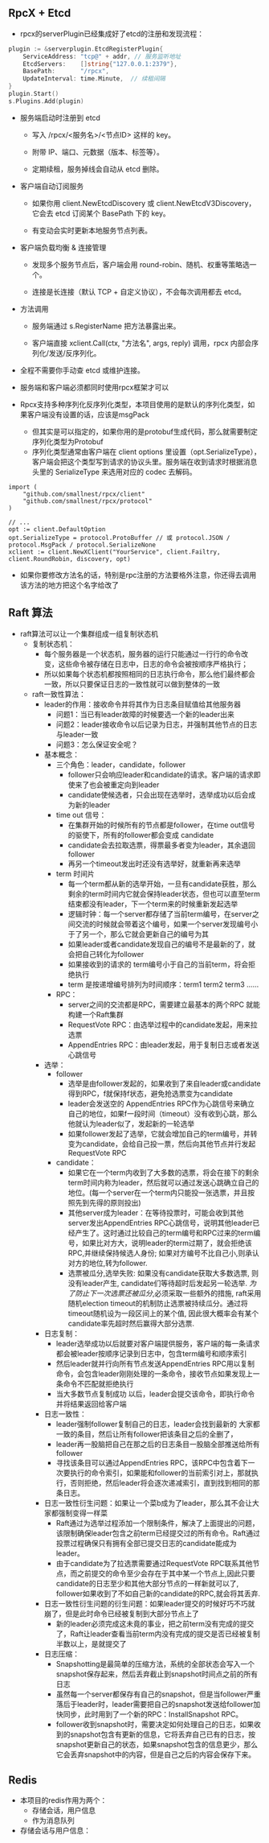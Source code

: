 ## RpcX + Etcd
+ rpcx的serverPlugin已经集成好了etcd的注册和发现流程：
``` go
plugin := &serverplugin.EtcdRegisterPlugin{
    ServiceAddress: "tcp@" + addr, // 服务监听地址
    EtcdServers:    []string{"127.0.0.1:2379"},
    BasePath:       "/rpcx",
    UpdateInterval: time.Minute,  // 续租间隔
}
plugin.Start()
s.Plugins.Add(plugin)

```
+ 服务端启动时注册到 etcd

  + 写入 /rpcx/<服务名>/<节点ID> 这样的 key。
  + 附带 IP、端口、元数据（版本、标签等）。

  + 定期续租，服务掉线会自动从 etcd 删除。

+ 客户端自动订阅服务

  + 如果你用 client.NewEtcdDiscovery 或 client.NewEtcdV3Discovery，它会去 etcd 订阅某个 BasePath 下的 key。

  + 有变动会实时更新本地服务节点列表。

+ 客户端负载均衡 & 连接管理

  + 发现多个服务节点后，客户端会用 round-robin、随机、权重等策略选一个。

  + 连接是长连接（默认 TCP + 自定义协议），不会每次调用都去 etcd。

+ 方法调用

  + 服务端通过 s.RegisterName 把方法暴露出来。

  + 客户端直接 xclient.Call(ctx, "方法名", args, reply) 调用，rpcx 内部会序列化/发送/反序列化。

+ 全程不需要你手动查 etcd 或维护连接。
+ 服务端和客户端必须都同时使用rpcx框架才可以
+ Rpcx支持多种序列化反序列化类型，本项目使用的是默认的序列化类型，如果客户端没有设置的话，应该是msgPack
  + 但其实是可以指定的，如果你用的是protobuf生成代码，那么就需要制定序列化类型为Protobuf
  + 序列化类型通常由客户端在 client options 里设置（opt.SerializeType），客户端会把这个类型写到请求的协议头里。服务端在收到请求时根据消息头里的 SerializeType 来选用对应的 codec 去解码。
```
import (
    "github.com/smallnest/rpcx/client"
    "github.com/smallnest/rpcx/protocol"
)

// ...
opt := client.DefaultOption
opt.SerializeType = protocol.ProtoBuffer // 或 protocol.JSON / protocol.MsgPack / protocol.SerializeNone
xclient := client.NewXClient("YourService", client.Failtry, client.RoundRobin, discovery, opt)
```
+ 如果你要修改方法名的话，特别是rpc注册的方法要格外注意，你还得去调用该方法的地方把这个名字给改了


## Raft 算法
+ raft算法可以让一个集群组成一组复制状态机
  + 复制状态机：
    + 每个服务器是一个状态机，服务器的运行只能通过一行行的命令改变，这些命令被存储在日志中，日志的命令会被按顺序严格执行；
    + 所以如果每个状态机都按照相同的日志执行命令，那么他们最终都会一致，所以只要保证日志的一致性就可以做到整体的一致
  + raft一致性算法：
    + leader的作用：接收命令并将其作为日志条目赋值给其他服务器
      + 问题1：当已有leader故障的时候要选一个新的leader出来
      + 问题2：leader接收命令以后记录为日志，并强制其他节点的日志与leader一致
      + 问题3：怎么保证安全呢？
    + 基本概念：
      + 三个角色：leader，candidate，follower
        + follower只会响应leader和candidate的请求。客户端的请求即使来了也会被重定向到leader
        + candidate使候选者，只会出现在选举时，选举成功以后会成为新的leader
      + time out 信号：
        + 在集群开始的时候所有的节点都是follower，在time out信号的驱使下，所有的follower都会变成 candidate
        + candidate会去拉取选票，得票最多者变为leader，其余退回follower
        + 再另一个timeout发出时还没有选举好，就重新再来选举
      + term 时间片
        + 每一个term都从新的选举开始，一旦有candidate获胜，那么剩余的term时间内它就会保持leader状态，但也可以直至term结束都没有leader，下一个term来的时候重新发起选举
        + 逻辑时钟：每一个server都存储了当前term编号，在server之间交流的时候就会带着这个编号，如果一个server发现编号小于了另一个，那么它就会更新自己的编号为其
        + 如果leader或者candidate发现自己的编号不是最新的了，就会把自己转化为follower
        + 如果接收到的请求的 term编号小于自己的当前term，将会拒绝执行
        + term 是按递增编号排列为时间顺序：term1 term2 term3 ……
      + RPC：
        + server之间的交流都是RPC，需要建立最基本的两个RPC 就能构建一个Raft集群
        + RequestVote RPC：由选举过程中的candidate发起，用来拉选票
        + AppendEntries RPC：由leader发起，用于复制日志或者发送心跳信号
    + 选举：
      + follower
        + 选举是由follower发起的，如果收到了来自leader或candidate得到RPC，f就保持f状态，避免抢选票变为candidate
        + leader会发送空的 AppendEntries RPC作为心跳信号来确立自己的地位，如果f一段时间（timeout）没有收到心跳，那么他就认为leader似了，发起新的一轮选举
        + 如果follower发起了选举，它就会增加自己的term编号，并转变为candidate，会给自己投一票，然后向其他节点并行发起RequestVote RPC
      + candidate：
        + 如果它在一个term内收到了大多数的选票，将会在接下的剩余term时间内称为leader，然后就可以通过发送心跳确立自己的地位。(每一个server在一个term内只能投一张选票，并且按照先到先得的原则投出)
        + 其他server成为leader：在等待投票时，可能会收到其他server发出AppendEntries RPC心跳信号，说明其他leader已经产生了。这时通过比较自己的term编号和RPC过来的term编号，如果比对方大，说明leader的term过期了，就会拒绝该RPC,并继续保持候选人身份; 如果对方编号不比自己小,则承认对方的地位,转为follower.
        + 选票被瓜分,选举失败: 如果没有candidate获取大多数选票, 则没有leader产生, candidate们等待超时后发起另一轮选举. *为了防止下一次选票还被瓜分*,必须采取一些额外的措施, raft采用随机election timeout的机制防止选票被持续瓜分。通过将timeout随机设为一段区间上的某个值, 因此很大概率会有某个candidate率先超时然后赢得大部分选票.
    + 日志复制：
      + leader选举成功以后就要对客户端提供服务，客户端的每一条请求都会被leader按顺序记录到日志中，包含term编号和顺序索引
      + 然后leader就并行向所有节点发送AppendEntries RPC用以复制命令，会包含leader刚刚处理的一条命令，接收节点如果发现上一条命令不匹配就拒绝执行
      + 当大多数节点复制成功 以后，leader会提交该命令，即执行命令并将结果返回给客户端
    + 日志一致性：
      + leader强制follower复制自己的日志，leader会找到最新的 大家都一致的条目，然后让所有follower把该条目之后的全删了，
      + leader再一股脑把自己在那之后的日志条目一股脑全部推送给所有follower
      + 寻找该条目可以通过AppendEntries RPC，该RPC中包含着下一次要执行的命令索引，如果能和follower的当前索引对上，那就执行，否则拒绝，然后leader将会逐次递减索引，直到找到相同的那条日志。
    + 日志一致性衍生问题：如果让一个菜b成为了leader，那么其不会让大家都强制变得一样菜
      + Raft通过为选举过程添加一个限制条件，解决了上面提出的问题，该限制确保leader包含之前term已经提交过的所有命令。Raft通过投票过程确保只有拥有全部已提交日志的candidate能成为leader。
      + 由于candidate为了拉选票需要通过RequestVote RPC联系其他节点，而之前提交的命令至少会存在于其中某一个节点上,因此只要candidate的日志至少和其他大部分节点的一样新就可以了, follower如果收到了不如自己新的candidate的RPC,就会将其丢弃.
    + 日志一致性衍生问题的衍生问题：如果leader提交的时候好巧不巧就崩了，但是此时命令已经被复制到大部分节点上了
      + 新的leader必须完成这未竟的事业，把之前term没有完成的提交了，Raft让leader查看当前term内没有完成的提交是否已经被复制半数以上，是就提交了
    + 日志压缩：
      + Snapshotting是最简单的压缩方法，系统的全部状态会写入一个snapshot保存起来，然后丢弃截止到snapshot时间点之前的所有日志
      + 虽然每一个server都保存有自己的snapshot，但是当follower严重落后于leader时，leader需要把自己的snapshot发送给follower加快同步，此时用到了一个新的RPC：InstallSnapshot RPC。
      + follower收到snapshot时，需要决定如何处理自己的日志，如果收到的snapshot包含有更新的信息，它将丢弃自己已有的日志，按snapshot更新自己的状态，如果snapshot包含的信息更少，那么它会丢弃snapshot中的内容，但是自己之后的内容会保存下来。



## Redis

+ 本项目的redis作用为两个：
  + 存储会话，用户信息
  + 作为消息队列
+ 存储会话与用户信息：